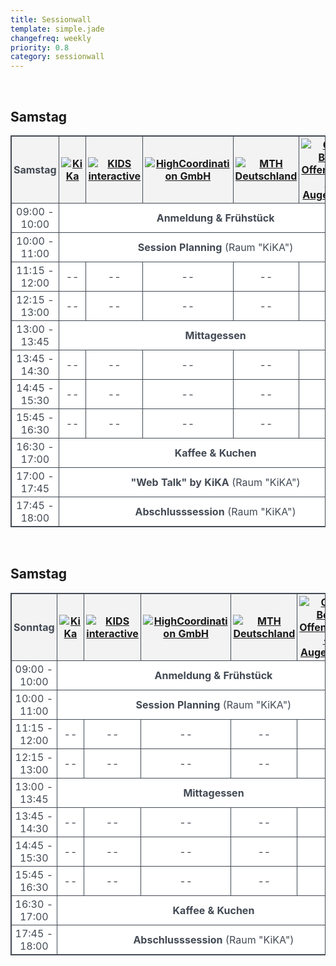 ```yaml
---
title: Sessionwall
template: simple.jade
changefreq: weekly
priority: 0.8
category: sessionwall
---
```


<!-- CSS Code -->
<style type="text/css" scoped>
table.SessionTable {
width:100%;
background-color:#FFFFFF;
border-collapse:collapse;
border-width:1px;
border-color:#434A54;
border-style:solid;
color:#434A54;
text-align: center;
}

table.SessionTable td, table.SessionTable th {
border-width:1px;
border-color:#434A54;
border-style:solid;
padding:3px;
}

table.SessionTable thead {
background-color:#F3F3F3;
}
</style>

<!-- SAMSTAG -->
<p></br>
<h2>Samstag</h2>
</p>
<table class="SessionTable">
<thead>
	<tr>
		<th>
			Samstag
		</th>
		<th>
			<a href="http://www.kika.de" title="KiKA" target="_blank" class="sponsor__link">
				<img src="/sponsoring/kika/kika.png" alt="KiKa" class="sponsor__logo">
			</a>
		</th>
		<th>
			<a href="http://www.kids-interactive.de/" title="KIDS interactive" target="_blank" class="sponsor__link">
				<img src="/sponsoring/kidsinteractive/kidsinteractive.png" alt="KIDS interactive" class="sponsor__logo">
			</a>
		</th>
		<th>
			<a href="http://www.highcoordination.de" title="High Coordination" target="_blank" class="sponsor__link">
				<img src="/sponsoring/x_highcoordination/x_highcoordination.png" alt="HighCoordination GmbH" class="sponsor__logo">
			</a>
		</th>
		<th>
			<a href="http://www.mth-deutschland.de" title="MTH" target="_blank" class="sponsor__link">
				<img src="/sponsoring/x_mth/mth.png" alt="MTH Deutschland" class="sponsor__logo">
			</a>
		</th>
		<th>
			<a href="http://offensichtlich.berlin" title="Optiker Berlin | Offensichtlich - Ihr Augenoptiker" target="_blank" class="sponsor__link">
				<img src="/sponsoring/offensichtlich/offensichtlich.png" alt="Optiker Berlin | Offensichtlich - Ihr Augenoptiker" class="sponsor__logo">
			</a>
		</th>
	</tr>
</thead>

<tbody>
	<tr>
		<td>09:00 - 10:00</td>
		<td colspan="5"><strong>Anmeldung & Frühstück</strong></td>
	</tr>
	<tr>
		<td>10:00 - 11:00</td>
		<td colspan="5"><strong>Session Planning</strong> (Raum "KiKA")</td>
	</tr>
		<tr>
		<td>11:15 - 12:00</td>
		<td>--</td>
		<td>--</td>
		<td>--</td>
		<td>--</td>
		<td>--</td>
	</tr>
	<tr>
		<td>12:15 - 13:00</td>
		<td>--</td>
		<td>--</td>
		<td>--</td>
		<td>--</td>
		<td>--</td>
	</tr>
	<tr>
		<td>13:00 - 13:45</td>
		<td colspan="5"><strong>Mittagessen</strong></td>
	</tr>
		<tr>
		<td>13:45 - 14:30</td>
		<td>--</td>
		<td>--</td>
		<td>--</td>
		<td>--</td>
		<td>--</td>
	</tr>
	<tr>
		<td>14:45 - 15:30</td>
		<td>--</td>
		<td>--</td>
		<td>--</td>
		<td>--</td>
		<td>--</td>
	</tr>
	<tr>
		<td>15:45 - 16:30</td>
		<td>--</td>
		<td>--</td>
		<td>--</td>
		<td>--</td>
		<td>--</td>
	</tr>
	<tr>
		<td>16:30 - 17:00</td>
		<td colspan="5"><strong>Kaffee & Kuchen</strong></td>
	</tr>
	<tr>
		<td>17:00 - 17:45</td>
		<td colspan="5"><strong>"Web Talk" by KiKA</strong> (Raum "KiKA")</td>
	</tr>
	<tr>
		<td>17:45 - 18:00</td>
		<td colspan="5"><strong>Abschlusssession</strong> (Raum "KiKA")</td>
	</tr>
</tbody>
</table>

<!-- Sonntag -->
<p></br>
<h2>Samstag</h2>
</p>
<table class="SessionTable">
<thead>
	<tr>
		<th>
			Sonntag
		</th>
		<th>
			<a href="http://www.kika.de" title="KiKA" target="_blank" class="sponsor__link">
				<img src="/sponsoring/kika/kika.png" alt="KiKa" class="sponsor__logo">
			</a>
		</th>
		<th>
			<a href="http://www.kids-interactive.de" title="KIDS interactive" target="_blank" class="sponsor__link">
				<img src="/sponsoring/kidsinteractive/kidsinteractive.png" alt="KIDS interactive" class="sponsor__logo">
			</a>
		</th>
		<th>
			<a href="http://www.highcoordination.de" title="High Coordination" target="_blank" class="sponsor__link">
				<img src="/sponsoring/x_highcoordination/x_highcoordination.png" alt="HighCoordination GmbH" class="sponsor__logo">
			</a>
		</th>
		<th>
			<a href="http://www.mth-deutschland.de" title="MTH" target="_blank" class="sponsor__link">
				<img src="/sponsoring/x_mth/mth.png" alt="MTH Deutschland" class="sponsor__logo">
			</a>
		</th>
		<th>
			<a href="http://offensichtlich.berlin" title="Optiker Berlin | Offensichtlich - Ihr Augenoptiker" target="_blank" class="sponsor__link">
				<img src="/sponsoring/offensichtlich/offensichtlich.png" alt="Optiker Berlin | Offensichtlich - Ihr Augenoptiker" class="sponsor__logo">
			</a>
		</th>
	</tr>
</thead>

<tbody>
	<tr>
		<td>09:00 - 10:00</td>
		<td colspan="5"><strong>Anmeldung & Frühstück</strong></td>
	</tr>
	<tr>
		<td>10:00 - 11:00</td>
		<td colspan="5"><strong>Session Planning</strong> (Raum "KiKA")</td>
	</tr>
		<tr>
		<td>11:15 - 12:00</td>
		<td>--</td>
		<td>--</td>
		<td>--</td>
		<td>--</td>
		<td>--</td>
	</tr>
	<tr>
		<td>12:15 - 13:00</td>
		<td>--</td>
		<td>--</td>
		<td>--</td>
		<td>--</td>
		<td>--</td>
	</tr>
	<tr>
		<td>13:00 - 13:45</td>
		<td colspan="5"><strong>Mittagessen</strong></td>
	</tr>
		<tr>
		<td>13:45 - 14:30</td>
		<td>--</td>
		<td>--</td>
		<td>--</td>
		<td>--</td>
		<td>--</td>
	</tr>
	<tr>
		<td>14:45 - 15:30</td>
		<td>--</td>
		<td>--</td>
		<td>--</td>
		<td>--</td>
		<td>--</td>
	</tr>
	<tr>
		<td>15:45 - 16:30</td>
		<td>--</td>
		<td>--</td>
		<td>--</td>
		<td>--</td>
		<td>--</td>
	</tr>
	<tr>
		<td>16:30 - 17:00</td>
		<td colspan="5"><strong>Kaffee & Kuchen</strong></td>
	</tr>
	<tr>
		<td>17:45 - 18:00</td>
		<td colspan="5"><strong>Abschlusssession</strong> (Raum "KiKA")</td>
	</tr>
</tbody>
</table>